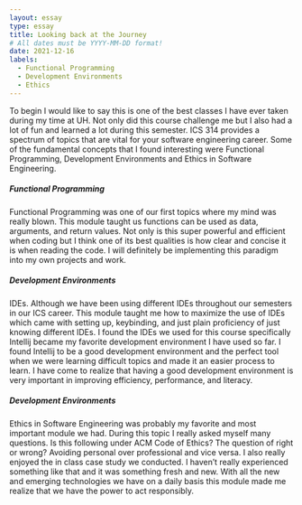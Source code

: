 ```yaml
---
layout: essay
type: essay
title: Looking back at the Journey
# All dates must be YYYY-MM-DD format!
date: 2021-12-16
labels:
  - Functional Programming
  - Development Environments
  - Ethics
---
```


To begin I would like to say this is one of the best classes I have ever taken during my time at UH. Not only did this course challenge me but I also had a lot of fun and learned a lot during this semester. ICS 314 provides a spectrum of topics that are vital for your software engineering career. Some of the fundamental concepts that I found interesting were Functional Programming, Development Environments and Ethics in Software Engineering.      

##### Functional Programming

Functional Programming was one of our first topics where my mind was really blown. This module taught us functions can be used as data, arguments, and return values. Not only is this super powerful and efficient when coding but I think one of its best qualities is how clear and concise it is when reading the code. I will definitely be implementing this paradigm into my own projects and work.   

##### Development Environments

IDEs. Although we have been using different IDEs throughout our semesters in our ICS career. This module taught me how to maximize the use of IDEs which came with setting up, keybinding, and just plain proficiency of just knowing different IDEs. I found the IDEs we used for this course specifically Intellij became my favorite development environment I have used so far. I found Intellij to be a good development environment and the perfect tool when we were learning difficult topics and made it an easier process to learn. I have come to realize that having a good development environment is very important in improving efficiency, performance, and literacy.   

##### Development Environments
Ethics in Software Engineering was probably my favorite and most important module we had. During this topic I really asked myself many questions. Is this following under ACM Code of Ethics? The question of right or wrong? Avoiding personal over professional and vice versa. I also really enjoyed the in class case study we conducted. I haven’t really experienced something like that and it was something fresh and new. With all the new and emerging technologies we have on a daily basis this module made me realize that we have the power to act responsibly. 
